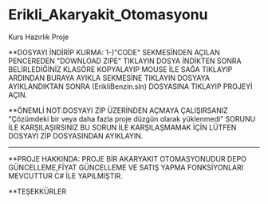 # Erikli_Akaryakit_Otomasyonu
 Kurs Hazırlık Proje
 
 
   **DOSYAYI İNDİRİP KURMA:
 1-)"CODE" SEKMESİNDEN AÇILAN PENCEREDEN "DOWNLOAD ZIPE" TIKLAYIN DOSYA İNDİKTEN SONRA BELİRLEDİĞİNİZ KLASÖRE KOPYALAYIP MOUSE İLE SAĞA TIKLAYIP ARDINDAN BURAYA AYIKLA SEKMESİNE TIKLAYIN DOSYAYA AYIKLANDIKTAN SONRA (ErikliBenzin.sln) DOSYASINA TIKLAYIP PROJEYİ AÇIN.
 
**ÖNEMLİ NOT:DOSYAYI ZİP ÜZERİNDEN AÇMAYA ÇALIŞIRSANIZ "Çözümdeki bir veya daha fazla proje düzgün olarak yüklenmedi" SORUNU İLE KARŞILAŞIRSINIZ BU SORUN İLE KARŞILAŞMAMAK İÇİN LÜTFEN DOSYAYI ZİP DOSYASINDAN AYIKLAYIN.

--------------------------------------------------------------------------------------------------------------------------------------------------------------------------------

**PROJE HAKKINDA:
 PROJE BİR AKARYAKIT OTOMASYONUDUR DEPO GÜNCELLEME,FİYAT GÜNCELLEME VE SATIŞ YAPMA FONKSİYONLARI MEVCUTTUR C# İLE YAPILMIŞTIR.
 
 
 **TEŞEKKÜRLER
 
 
                  
                  
